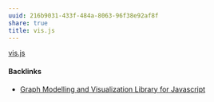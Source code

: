 ```yaml
---
uuid: 216b9031-433f-484a-8063-96f38e92af8f
share: true
title: vis.js
---
```

[vis.js](https://visjs.org/)

#### Backlinks

* [Graph Modelling and Visualization Library for Javascript](/48645e30-ce58-41dd-9068-d5dabe4f14e2)